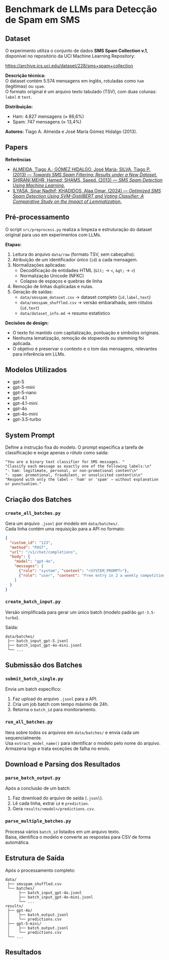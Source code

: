 # Benchmark de LLMs para Detecção de Spam em SMS

## Dataset

O experimento utiliza o conjunto de dados **SMS Spam Collection v.1**, disponível no repositório da UCI Machine Learning Repository:

https://archive.ics.uci.edu/dataset/228/sms+spam+collection

**Descrição técnica:**  
O dataset contém 5.574 mensagens em inglês, rotuladas como `ham` (legítimas) ou `spam`.  
O formato original é um arquivo texto tabulado (TSV), com duas colunas: `label` e `text`.

**Distribuição:**  
- Ham: 4.827 mensagens (≈ 86,6%)  
- Spam: 747 mensagens (≈ 13,4%)  

**Autores:** Tiago A. Almeida e José María Gómez Hidalgo (2013).

## Papers

**Referências**

- [ALMEIDA, Tiago A.; GÓMEZ HIDALGO, José María; SILVA, Tiago P. (2013) — *Towards SMS Spam Filtering: Results under a New Dataset.*](papers/2013-Almeida-Towards_SMS_Spam_Filtering_UCI_Dataset.pdf.pdf)
- [SHIRANI MEHR, Hamed; SHAMS, Saeed. (2013) — *SMS Spam Detection Using Machine Learning.*](papers/2013-ShiraniMehr-SMS_Spam_Detection_Using_Machine_Learning.pdf.pdf)
- [ILYASA, Sinar Nadhif; KHADIDOS, Alaa Omar. (2024) — *Optimized SMS Spam Detection Using SVM-DistilBERT and Voting Classifier: A Comparative Study on the Impact of Lemmatization.*](papers/2024-IlyasaKhadidos-Optimized_SMS_Spam_Detection_SVM_DistilBERT.pdf)
## Pré-processamento

O script `src/preprocess.py` realiza a limpeza e estruturação do dataset original para uso em experimentos com LLMs.

**Etapas:**  
1. Leitura do arquivo `data/raw` (formato TSV, sem cabeçalho).  
2. Atribuição de um identificador único (`id`) a cada mensagem.  
3. Normalizações aplicadas:  
   - Decodificação de entidades HTML (`&lt;` → `<`, `&gt;` → `>`)  
   - Normalização Unicode (NFKC)  
   - Colapso de espaços e quebras de linha  
4. Remoção de linhas duplicadas e nulas.  
5. Geração de saídas:  
   - `data/smsspam_dataset.csv` → dataset completo (`id,label,text`)  
   - `data/smsspam_shuffled.csv` → versão embaralhada, sem rótulos (`id,text`)  
   - `data/dataset_info.md` → resumo estatístico

**Decisões de design:**  
- O texto foi mantido com capitalização, pontuação e símbolos originais.  
- Nenhuma lematização, remoção de stopwords ou stemming foi aplicada.  
- O objetivo é preservar o contexto e o tom das mensagens, relevantes para inferência em LLMs.

## Modelos Utilizados

- gpt-5  
- gpt-5-mini  
- gpt-5-nano  
- gpt-4.1  
- gpt-4.1-mini  
- gpt-4o  
- gpt-4o-mini  
- gpt-3.5-turbo
  
## System Prompt

Define a instrução fixa do modelo. O prompt especifica a tarefa de classificação e exige apenas o rótulo como saída:

```
"You are a binary text classifier for SMS messages. "
"Classify each message as exactly one of the following labels:\n"
"- ham: legitimate, personal, or non-promotional content\n"
"- spam: promotional, fraudulent, or unsolicited content\n\n"
"Respond with only the label — 'ham' or 'spam' — without explanation or punctuation."
```

## Criação dos Batches

### `create_all_batches.py`
Gera um arquivo `.jsonl` por modelo em `data/batches/`.  
Cada linha contém uma requisição para a API no formato:

```json
{
  "custom_id": "123",
  "method": "POST",
  "url": "/v1/chat/completions",
  "body": {
    "model": "gpt-4o",
    "messages": [
      {"role": "system", "content": "<SYSTEM_PROMPT>"},
      {"role": "user", "content": "Free entry in 2 a weekly competition..."}
    ]
  }
}
```

### `create_batch_input.py`
Versão simplificada para gerar um único batch (modelo padrão `gpt-3.5-turbo`).

Saída:  
```
data/batches/
 ├── batch_input_gpt-5.jsonl
 ├── batch_input_gpt-4o-mini.jsonl
 └── ...
```



## Submissão dos Batches

### `submit_batch_single.py`
Envia um batch específico:
1. Faz upload do arquivo `.jsonl` para a API.  
2. Cria um job batch com tempo máximo de 24h.  
3. Retorna o `batch_id` para monitoramento.

### `run_all_batches.py`
Itera sobre todos os arquivos em `data/batches/` e envia cada um sequencialmente.  
Usa `extract_model_name()` para identificar o modelo pelo nome do arquivo.  
Armazena logs e trata exceções de falha no envio.


## Download e Parsing dos Resultados

### `parse_batch_output.py`
Após a conclusão de um batch:
1. Faz download do arquivo de saída (`.jsonl`).  
2. Lê cada linha, extrai `id` e `prediction`.  
3. Gera `results/<model>/predictions.csv`.

### `parse_multiple_batches.py`
Processa vários `batch_id` listados em um arquivo texto.  
Baixa, identifica o modelo e converte as respostas para CSV de forma automática.


## Estrutura de Saída

Após o processamento completo:

```
data/
 ├── smsspam_shuffled.csv
 └── batches/
      ├── batch_input_gpt-4o.jsonl
      ├── batch_input_gpt-4o-mini.jsonl
      └── ...
results/
 ├── gpt-4o/
 │    ├── batch_output.jsonl
 │    └── predictions.csv
 ├── gpt-5-mini/
 │    ├── batch_output.jsonl
 │    └── predictions.csv
 └── ...
```

## Resultados
